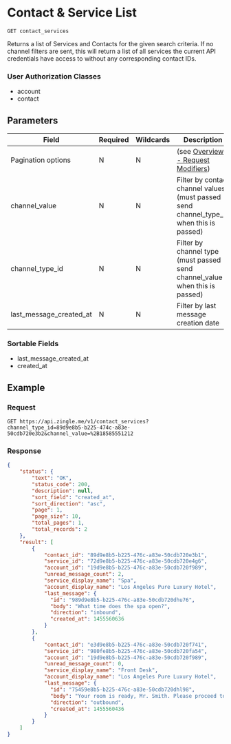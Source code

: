 # Contact & Service List

    GET contact_services
    
Returns a list of Services and Contacts for the given search criteria.  If no channel filters are sent, this will return a list of all services the current API credentials have access to without any corresponding contact IDs.  

### User Authorization Classes 
* account
* contact

## Parameters
Field | Required | Wildcards | Description
--- | --- | --- | ---
Pagination options | N | N | (see [Overview - Request Modifiers][])
channel_value | N | N | Filter by contact channel values (must passed send channel_type_id when this is passed)
channel_type_id | N | N | Filter by channel type (must passed send channel_value when this is passed)
last_message_created_at | N | N | Filter by last message creation date

### Sortable Fields
* last_message_created_at
* created_at

## Example
### Request

    GET https://api.zingle.me/v1/contact_services?channel_type_id=89d9e8b5-b225-474c-a83e-50cdb720e3b2&channel_value=%2B18585551212

### Response
``` json
{
    "status": {
        "text": "OK",
        "status_code": 200,
        "description": null,
        "sort_field": "created_at",
        "sort_direction": "asc",
        "page": 1,
        "page_size": 10,
        "total_pages": 1,
        "total_records": 2
    },
    "result": [
        {
            "contact_id": "89d9e8b5-b225-476c-a83e-50cdb720e3b1",
            "service_id": "72d9e8b5-b225-476c-a83e-50cdb720e4g6",
            "account_id": "19d9e8b5-b225-476c-a83e-50cdb720f989",
            "unread_message_count": 2,
            "service_display_name": "Spa",
            "account_display_name": "Los Angeles Pure Luxury Hotel",
            "last_message": {
              "id": "989d9e8b5-b225-476c-a83e-50cdb720dhu76",
              "body": "What time does the spa open?",
              "direction": "inbound",
              "created_at": 1455560636
            }
        },
        {
            "contact_id": "e3d9e8b5-b225-476c-a83e-50cdb720f741",
            "service_id": "980fe8b5-b225-476c-a83e-50cdb720fa54",
            "account_id": "19d9e8b5-b225-476c-a83e-50cdb720f989",
            "unread_message_count": 0,
            "service_display_name": "Front Desk",
            "account_display_name": "Los Angeles Pure Luxury Hotel",
            "last_message": {
              "id": "75459e8b5-b225-476c-a83e-50cdb720dhl98",
              "body": "Your room is ready, Mr. Smith. Please proceed to the front desk to pick up your key.",
              "direction": "outbound",
              "created_at": 1455560436
            }
        }        
    ]
}
```

[Overview - Request Modifiers]: /README.md#request-modifiers
